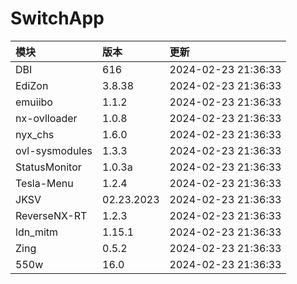 # SwitchApp

|模块|版本|更新|
|:-|:-|:-|
|DBI|616|2024-02-23 21:36:33|
|EdiZon|3.8.38|2024-02-23 21:36:33|
|emuiibo|1.1.2|2024-02-23 21:36:33|
|nx-ovlloader|1.0.8|2024-02-23 21:36:33|
|nyx_chs|1.6.0|2024-02-23 21:36:33|
|ovl-sysmodules|1.3.3|2024-02-23 21:36:33|
|StatusMonitor|1.0.3a|2024-02-23 21:36:33|
|Tesla-Menu|1.2.4|2024-02-23 21:36:33|
|JKSV|02.23.2023|2024-02-23 21:36:33|
|ReverseNX-RT|1.2.3|2024-02-23 21:36:33|
|ldn_mitm|1.15.1|2024-02-23 21:36:33|
|Zing|0.5.2|2024-02-23 21:36:33|
|550w|16.0|2024-02-23 21:36:33|
